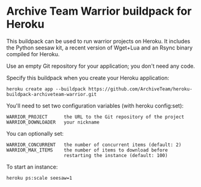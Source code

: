 Archive Team Warrior buildpack for Heroku
=========================================

This buildpack can be used to run warrior projects on Heroku. It includes the Python seesaw kit, a recent version of Wget+Lua and an Rsync binary compiled for Heroku.

Use an empty Git repository for your application; you don't need any code.

Specify this buildpack when you create your Heroku application:

    heroku create app --buildpack https://github.com/ArchiveTeam/heroku-buildpack-archiveteam-warrior.git

You'll need to set two configuration variables (with heroku config:set):

    WARRIOR_PROJECT      the URL to the Git repository of the project
    WARRIOR_DOWNLOADER   your nickname

You can optionally set:

    WARRIOR_CONCURRENT   the number of concurrent items (default: 2)
    WARRIOR_MAX_ITEMS    the number of items to download before
                         restarting the instance (default: 100)

To start an instance:

    heroku ps:scale seesaw=1

